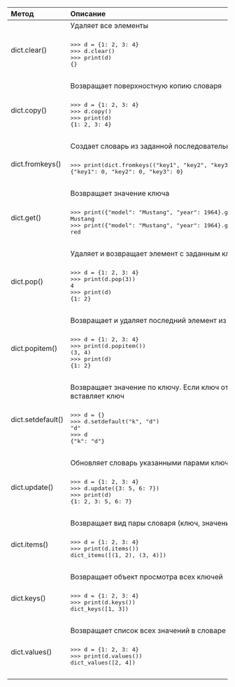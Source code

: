 <table>
<thead>
<tr>
<th style="text-align: left;">Метод</th>
<th style="text-align: left;">Описание</th>
</tr>
</thead>
<tbody>
<tr>
<td style="text-align: left;">dict.clear()</td>
<td style="text-align: left;">Удаляет все элементы<br><div class="code" style="border-radius:.375rem .375rem;"><div class="highlight"><pre><div class="highlight"><pre><span></span><span class="unselectable"><span class="o">&gt;&gt;&gt;</span> </span><span class="n">d</span> <span class="o">=</span> <span class="p">{</span><span class="mi">1</span><span class="p">:</span> <span class="mi">2</span><span class="p">,</span> <span class="mi">3</span><span class="p">:</span> <span class="mi">4</span><span class="p">}</span><br><span class="unselectable"><span class="o">&gt;&gt;&gt;</span> </span><span class="n">d</span><span class="o">.</span><span class="n">clear</span><span class="p">()</span><br><span class="unselectable"><span class="o">&gt;&gt;&gt;</span> </span><span class="nb">print</span><span class="p">(</span><span class="n">d</span><span class="p">)</span><br><span class="unselectable"><span class="p">{}</span></span><br></pre></div></pre></div></div></td>
</tr>
<tr>
<td style="text-align: left;">dict.copy()</td>
<td style="text-align: left;">Возвращает поверхностную копию словаря<br><div class="code" style="border-radius:.375rem .375rem;"><div class="highlight"><pre><div class="highlight"><pre><span></span><span class="unselectable"><span class="o">&gt;&gt;&gt;</span> </span><span class="n">d</span> <span class="o">=</span> <span class="p">{</span><span class="mi">1</span><span class="p">:</span> <span class="mi">2</span><span class="p">,</span> <span class="mi">3</span><span class="p">:</span> <span class="mi">4</span><span class="p">}</span><br><span class="unselectable"><span class="o">&gt;&gt;&gt;</span> </span><span class="n">d</span><span class="o">.</span><span class="n">copy</span><span class="p">()</span><br><span class="unselectable"><span class="o">&gt;&gt;&gt;</span> </span><span class="nb">print</span><span class="p">(</span><span class="n">d</span><span class="p">)</span><br><span class="unselectable"><span class="p">{</span><span class="mi">1</span><span class="p">:</span> <span class="mi">2</span><span class="p">,</span> <span class="mi">3</span><span class="p">:</span> <span class="mi">4</span><span class="p">}</span></span><br></pre></div></pre></div></div></td>
</tr>
<tr>
<td style="text-align: left;">dict.fromkeys()</td>
<td style="text-align: left;">Создает словарь из заданной последовательности<br><div class="code" style="border-radius:.375rem .375rem;"><div class="highlight"><pre><div class="highlight"><pre><span></span><span class="unselectable"><span class="o">&gt;&gt;&gt;</span> </span><span class="nb">print</span><span class="p">(</span><span class="nb">dict</span><span class="o">.</span><span class="n">fromkeys</span><span class="p">((</span><span class="s2">&quot;key1&quot;</span><span class="p">,</span> <span class="s2">&quot;key2&quot;</span><span class="p">,</span> <span class="s2">&quot;key3&quot;</span><span class="p">),</span> <span class="mi">0</span><span class="p">))</span><br><span class="unselectable"><span class="p">{</span><span class="s2">&quot;key1&quot;</span><span class="p">:</span> <span class="mi">0</span><span class="p">,</span> <span class="s2">&quot;key2&quot;</span><span class="p">:</span> <span class="mi">0</span><span class="p">,</span> <span class="s2">&quot;key3&quot;</span><span class="p">:</span> <span class="mi">0</span><span class="p">}</span></span><br></pre></div></pre></div></div></td>
</tr>
<tr>
<td style="text-align: left;">dict.get()</td>
<td style="text-align: left;">Возвращает значение ключа<br><div class="code" style="border-radius:.375rem .375rem;"><div class="highlight"><pre><div class="highlight"><pre><span></span><span class="unselectable"><span class="o">&gt;&gt;&gt;</span> </span><span class="nb">print</span><span class="p">({</span><span class="s2">&quot;model&quot;</span><span class="p">:</span> <span class="s2">&quot;Mustang&quot;</span><span class="p">,</span> <span class="s2">&quot;year&quot;</span><span class="p">:</span> <span class="mi">1964</span><span class="p">}</span><span class="o">.</span><span class="n">get</span><span class="p">(</span><span class="s2">&quot;model&quot;</span><span class="p">))</span><br><span class="unselectable"><span class="n">Mustang</span></span><br><span class="unselectable"><span class="o">&gt;&gt;&gt;</span> </span><span class="nb">print</span><span class="p">({</span><span class="s2">&quot;model&quot;</span><span class="p">:</span> <span class="s2">&quot;Mustang&quot;</span><span class="p">,</span> <span class="s2">&quot;year&quot;</span><span class="p">:</span> <span class="mi">1964</span><span class="p">}</span><span class="o">.</span><span class="n">get</span><span class="p">(</span><span class="s2">&quot;color&quot;</span><span class="p">,</span> <span class="s2">&quot;red&quot;</span><span class="p">))</span><br><span class="unselectable"><span class="n">red</span></span><br></pre></div></pre></div></div></td>
</tr>
<tr>
<td style="text-align: left;">dict.pop()</td>
<td style="text-align: left;">Удаляет и возвращает элемент с заданным ключом<br><div class="code" style="border-radius:.375rem .375rem;"><div class="highlight"><pre><div class="highlight"><pre><span></span><span class="unselectable"><span class="o">&gt;&gt;&gt;</span> </span><span class="n">d</span> <span class="o">=</span> <span class="p">{</span><span class="mi">1</span><span class="p">:</span> <span class="mi">2</span><span class="p">,</span> <span class="mi">3</span><span class="p">:</span> <span class="mi">4</span><span class="p">}</span><br><span class="unselectable"><span class="o">&gt;&gt;&gt;</span> </span><span class="nb">print</span><span class="p">(</span><span class="n">d</span><span class="o">.</span><span class="n">pop</span><span class="p">(</span><span class="mi">3</span><span class="p">))</span><br><span class="unselectable"><span class="mi">4</span></span><br><span class="unselectable"><span class="o">&gt;&gt;&gt;</span> </span><span class="nb">print</span><span class="p">(</span><span class="n">d</span><span class="p">)</span><br><span class="unselectable"><span class="p">{</span><span class="mi">1</span><span class="p">:</span> <span class="mi">2</span><span class="p">}</span></span><br></pre></div></pre></div></div></td>
</tr>
<tr>
<td style="text-align: left;">dict.popitem()</td>
<td style="text-align: left;">Возвращает и удаляет последний элемент из словаря<br><div class="code" style="border-radius:.375rem .375rem;"><div class="highlight"><pre><div class="highlight"><pre><span></span><span class="unselectable"><span class="o">&gt;&gt;&gt;</span> </span><span class="n">d</span> <span class="o">=</span> <span class="p">{</span><span class="mi">1</span><span class="p">:</span> <span class="mi">2</span><span class="p">,</span> <span class="mi">3</span><span class="p">:</span> <span class="mi">4</span><span class="p">}</span><br><span class="unselectable"><span class="o">&gt;&gt;&gt;</span> </span><span class="nb">print</span><span class="p">(</span><span class="n">d</span><span class="o">.</span><span class="n">popitem</span><span class="p">())</span><br><span class="unselectable"><span class="p">(</span><span class="mi">3</span><span class="p">,</span> <span class="mi">4</span><span class="p">)</span></span><br><span class="unselectable"><span class="o">&gt;&gt;&gt;</span> </span><span class="nb">print</span><span class="p">(</span><span class="n">d</span><span class="p">)</span><br><span class="unselectable"><span class="p">{</span><span class="mi">1</span><span class="p">:</span> <span class="mi">2</span><span class="p">}</span></span><br></pre></div></pre></div></div></td>
</tr>
<tr>
<td style="text-align: left;">dict.setdefault()</td>
<td style="text-align: left;">Возвращает значение по ключу. Если ключ отсутствует он вставляет ключ<br><div class="code" style="border-radius:.375rem .375rem;"><div class="highlight"><pre><div class="highlight"><pre><span></span><span class="unselectable"><span class="o">&gt;&gt;&gt;</span> </span><span class="n">d</span> <span class="o">=</span> <span class="p">{}</span><br><span class="unselectable"><span class="o">&gt;&gt;&gt;</span> </span><span class="n">d</span><span class="o">.</span><span class="n">setdefault</span><span class="p">(</span><span class="s2">&quot;k&quot;</span><span class="p">,</span> <span class="s2">&quot;d&quot;</span><span class="p">)</span><br><span class="unselectable"><span class="s2">&quot;d&quot;</span></span><br><span class="unselectable"><span class="o">&gt;&gt;&gt;</span> </span><span class="n">d</span><br><span class="unselectable"><span class="p">{</span><span class="s2">&quot;k&quot;</span><span class="p">:</span> <span class="s2">&quot;d&quot;</span><span class="p">}</span></span><br></pre></div></pre></div></div></td>
</tr>
<tr>
<td style="text-align: left;">dict.update()</td>
<td style="text-align: left;">Обновляет словарь указанными парами ключ-значение.<br><div class="code" style="border-radius:.375rem .375rem;"><div class="highlight"><pre><div class="highlight"><pre><span></span><span class="unselectable"><span class="o">&gt;&gt;&gt;</span> </span><span class="n">d</span> <span class="o">=</span> <span class="p">{</span><span class="mi">1</span><span class="p">:</span> <span class="mi">2</span><span class="p">,</span> <span class="mi">3</span><span class="p">:</span> <span class="mi">4</span><span class="p">}</span><br><span class="unselectable"><span class="o">&gt;&gt;&gt;</span> </span><span class="n">d</span><span class="o">.</span><span class="n">update</span><span class="p">({</span><span class="mi">3</span><span class="p">:</span> <span class="mi">5</span><span class="p">,</span> <span class="mi">6</span><span class="p">:</span> <span class="mi">7</span><span class="p">})</span><br><span class="unselectable"><span class="o">&gt;&gt;&gt;</span> </span><span class="nb">print</span><span class="p">(</span><span class="n">d</span><span class="p">)</span><br><span class="unselectable"><span class="p">{</span><span class="mi">1</span><span class="p">:</span> <span class="mi">2</span><span class="p">,</span> <span class="mi">3</span><span class="p">:</span> <span class="mi">5</span><span class="p">,</span> <span class="mi">6</span><span class="p">:</span> <span class="mi">7</span><span class="p">}</span></span><br></pre></div></pre></div></div></td>
</tr>
<tr>
<td style="text-align: left;">dict.items()</td>
<td style="text-align: left;">Возвращает вид пары словаря (ключ, значение)<br><div class="code" style="border-radius:.375rem .375rem;"><div class="highlight"><pre><div class="highlight"><pre><span></span><span class="unselectable"><span class="o">&gt;&gt;&gt;</span> </span><span class="n">d</span> <span class="o">=</span> <span class="p">{</span><span class="mi">1</span><span class="p">:</span> <span class="mi">2</span><span class="p">,</span> <span class="mi">3</span><span class="p">:</span> <span class="mi">4</span><span class="p">}</span><br><span class="unselectable"><span class="o">&gt;&gt;&gt;</span> </span><span class="nb">print</span><span class="p">(</span><span class="n">d</span><span class="o">.</span><span class="n">items</span><span class="p">())</span><br><span class="unselectable"><span class="n">dict_items</span><span class="p">([(</span><span class="mi">1</span><span class="p">,</span> <span class="mi">2</span><span class="p">),</span> <span class="p">(</span><span class="mi">3</span><span class="p">,</span> <span class="mi">4</span><span class="p">)])</span></span><br></pre></div></pre></div></div></td>
</tr>
<tr>
<td style="text-align: left;">dict.keys()</td>
<td style="text-align: left;">Возвращает объект просмотра всех ключей<br><div class="code" style="border-radius:.375rem .375rem;"><div class="highlight"><pre><div class="highlight"><pre><span></span><span class="unselectable"><span class="o">&gt;&gt;&gt;</span> </span><span class="n">d</span> <span class="o">=</span> <span class="p">{</span><span class="mi">1</span><span class="p">:</span> <span class="mi">2</span><span class="p">,</span> <span class="mi">3</span><span class="p">:</span> <span class="mi">4</span><span class="p">}</span><br><span class="unselectable"><span class="o">&gt;&gt;&gt;</span> </span><span class="nb">print</span><span class="p">(</span><span class="n">d</span><span class="o">.</span><span class="n">keys</span><span class="p">())</span><br><span class="unselectable"><span class="n">dict_keys</span><span class="p">([</span><span class="mi">1</span><span class="p">,</span> <span class="mi">3</span><span class="p">])</span></span><br></pre></div></pre></div></div></td>
</tr>
<tr>
<td style="text-align: left;">dict.values()</td>
<td style="text-align: left;">Возвращает список всех значений в словаре<br><div class="code" style="border-radius:.375rem .375rem;"><div class="highlight"><pre><div class="highlight"><pre><span></span><span class="unselectable"><span class="o">&gt;&gt;&gt;</span> </span><span class="n">d</span> <span class="o">=</span> <span class="p">{</span><span class="mi">1</span><span class="p">:</span> <span class="mi">2</span><span class="p">,</span> <span class="mi">3</span><span class="p">:</span> <span class="mi">4</span><span class="p">}</span><br><span class="unselectable"><span class="o">&gt;&gt;&gt;</span> </span><span class="nb">print</span><span class="p">(</span><span class="n">d</span><span class="o">.</span><span class="n">values</span><span class="p">())</span><br><span class="unselectable"><span class="n">dict_values</span><span class="p">([</span><span class="mi">2</span><span class="p">,</span> <span class="mi">4</span><span class="p">])</span></span><br></pre></div></pre></div></div></td>
</tr>
</tbody>
</table>